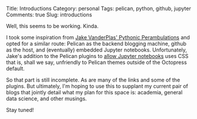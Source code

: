 Title: Introductions
Category: personal
Tags: pelican, python, github, jupyter
Comments: true
Slug: introductions

Well, this seems to be working. Kinda.

I took some inspiration from [Jake VanderPlas' Pythonic Perambulations](http://jakevdp.github.io/) and opted for a similar route: Pelican as the backend blogging machine, github as the host, and (eventually) embedded Jupyter notebooks. Unfortunately, Jake's addition to the Pelican plugins to [allow Jupyter notebooks](https://github.com/getpelican/pelican-plugins/blob/master/liquid_tags/notebook.py) uses CSS that is, shall we say, unfriendly to Pelican themes outside of the Octopress default.

So that part is still incomplete. As are many of the links and some of the plugins. But ultimately, I'm hoping to use this to supplant my current pair of blogs that jointly detail what my plan for this space is: academia, general data science, and other musings.

Stay tuned!